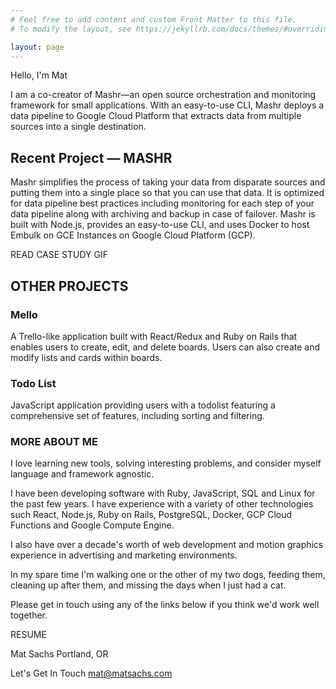 ```yaml
---
# Feel free to add content and custom Front Matter to this file.
# To modify the layout, see https://jekyllrb.com/docs/themes/#overriding-theme-defaults

layout: page
---
```

Hello, I'm Mat

I am a co-creator of Mashr—an open source orchestration and monitoring
framework for small applications. With an easy-to-use CLI, Mashr deploys a data
pipeline to Google Cloud Platform that extracts data from multiple sources into
a single destination.

## Recent Project — MASHR
Mashr simplifies the process of taking your data from disparate sources and
putting them into a single place so that you can use that data. It is optimized
for data pipeline best practices including monitoring for each step of your
data pipeline along with archiving and backup in case of failover. Mashr is
built with Node.js, provides an easy-to-use CLI, and uses Docker to host Embulk
on GCE Instances on Google Cloud Platform (GCP).

READ CASE STUDY
GIF

## OTHER PROJECTS
### Mello

A Trello-like application built with React/Redux and Ruby on Rails that
enables users to create, edit, and delete boards. Users can also create
and modify lists and cards within boards.

### Todo List

JavaScript application providing users with a todolist featuring a
comprehensive set of features, including sorting and filtering.

### MORE ABOUT ME
I love learning new tools, solving interesting problems, and consider
myself language and framework agnostic.

I have been developing software with Ruby, JavaScript, SQL and Linux for
the past few years. I have experience with a variety of other
technologies such React, Node.js, Ruby on Rails, PostgreSQL, Docker, GCP
Cloud Functions and Google Compute Engine.

I also have over a decade's worth of web development and motion graphics
experience in advertising and marketing environments.

In my spare time I'm walking one or the other of my two dogs, feeding
them, cleaning up after them, and missing the days when I just had a cat.

Please get in touch using any of the links below if you think we'd work
well together.


RESUME

Mat Sachs
Portland, OR

Let's Get In Touch
mat@matsachs.com



